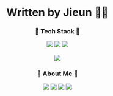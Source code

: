 <div align="center"><h1>Written by Jieun ✍🏼</h1></div>


<div align="center">

  <h3>🌱 Tech Stack 🌱</h3>
  <img src="https://img.shields.io/badge/HTML5-E34F26?style=flat&logo=HTML5&logoColor=white" />
  <img src="https://img.shields.io/badge/CSS3-1572B6?style=flat&logo=CSS3&logoColor=white" />
  <img src="https://img.shields.io/badge/JavaScript-F7DF1E?style=flat&logo=JavaScript&logoColor=white" />
  <br/><br/>
  <img src="https://github-readme-stats.vercel.app/api/top-langs/?username=ji-silver&layout=compact">
  
  <br/>
  <h3>👻 About Me 👻</h3>
  <a href="https://jisilver-k.tistory.com/"><img src="https://img.shields.io/badge/Tistory-000000?style=flat&logo=Tistory&logoColor=white" /></a>
  <a href="#"><img src="https://img.shields.io/badge/Notion-000000?style=flat&logo=Notion&logoColor=white" /></a>
  <a href="#"><img src="https://img.shields.io/badge/Instagram-E4405F?style=flat&logo=Instagram&logoColor=white" /></a>
  <img src="https://img.shields.io/badge/Gmail-EA4335?style=flat&logo=Gmail&logoColor=white" />
  
  <br/><br/>
  
</div>



